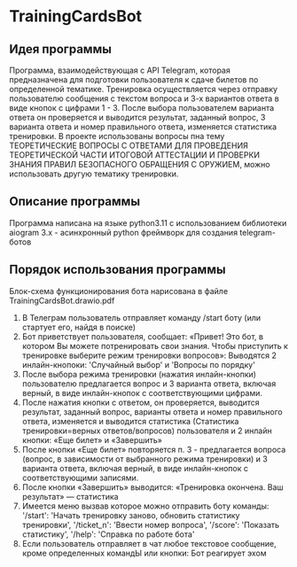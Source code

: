 # TrainingCardsBot
## Идея программы 
Программа, взаимодействующая с API Telegram, которая предназначена для подготовки пользователя к сдаче билетов по 
определенной тематике. Тренировка осуществляется через отправку пользователю сообщения с текстом вопроса и 3-х вариантов
ответа в виде кнопок с цифрами 1 - 3. После выбора пользователем варианта ответа он проверяется и выводится результат, 
заданный вопрос, 3 варианта ответа и номер правильного ответа, изменяется статистика тренировки.
В  проекте использованы вопросы пна тему ТЕОРЕТИЧЕСКИЕ ВОПРОСЫ С ОТВЕТАМИ ДЛЯ ПРОВЕДЕНИЯ ТЕОРЕТИЧЕСКОЙ ЧАСТИ ИТОГОВОЙ 
АТТЕСТАЦИИ И ПРОВЕРКИ ЗНАНИЯ ПРАВИЛ БЕЗОПАСНОГО ОБРАЩЕНИЯ С ОРУЖИЕМ, можно использовать другую тематику тренировки.
## Описание программы
Программа написана на языке python3.11 с использованием библиотеки aiogram 3.x - асинхронный python фреймворк 
для создания telegram-ботов
## Порядок использования программы
Блок-схема функционирования бота нарисована в файле TrainingCardsBot.drawio.pdf
1. В Телеграм пользователь отправляет команду /start боту (или стартует его, найдя в поиске)
2. Бот приветствует пользователя, сообщает: 
«Привет! Это бот, в котором Вы можете потренировать свои знания. Чтобы приступить к тренировке выберите режим 
тренировки вопросов»: Выводятся 2 инлайн-кнопоки:
'Случайный выбор' и 'Вопросы по порядку' 
3. После выбора режима тренировки (нажатия инлайн-кнопки) пользователю предлагается вопрос и 3 варианта ответа,
включая верный, в виде инлайн-кнопок с соответствующими цифрами.
4. После нажатия кнопки с ответом, он проверяется,  выводится результат, заданный вопрос, варианты ответа и номер 
правильного ответа, изменяется и выводится статистика (Статистика тренировки=верных ответов/вопросов) пользователя и 
2 инлайн кнопки: «Еще билет» и «Завершить»
5. После кнопки «Еще билет» повторяется п. 3 - предлагается вопроса (вопрос, в зависимости от выбранного режима 
тренировки) и 3 варианта ответа, включая верный, в виде инлайн-кнопок с соответствующими записями.
6. После кнопки «Завершить» выводится: «Тренировка окончена. Ваш результат» — статистика
7. Имеется меню вызвав которое можно отправить боту команды: 
'/start': 'Начать тренировку заново, обновить статистику тренировки',
'/ticket_n': 'Ввести номер вопроса',
'/score': 'Показать статистику',
'/help': 'Справка по работе бота'
8. Если пользователь отправляет в чат любое текстовое сообщение, кроме определенных командЫ или кнопки:
Бот реагирует эхом
  